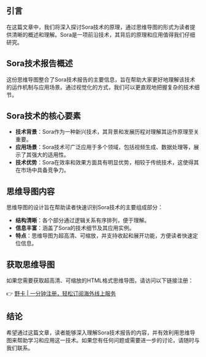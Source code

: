 ## 引言
在这篇文章中，我们将深入探讨Sora技术的原理，通过思维导图的形式为读者提供清晰的概述和理解。Sora是一项前沿技术，其背后的原理和应用值得我们仔细研究。

## Sora技术报告概述
这份思维导图整合了Sora技术报告的主要信息，旨在帮助大家更好地理解该技术的运作机制与应用场景。通过视觉化的方式，我们可以更直观地把握复杂的技术细节。

## Sora技术的核心要素
- **技术背景**：Sora作为一种新兴技术，其背景和发展历程对理解其运作原理至关重要。
- **应用场景**：Sora技术可广泛应用于多个领域，包括视频生成、数据处理等，展示了其强大的适用性。
- **技术优势**：Sora在效率和效果方面具有明显优势，相较于传统技术，这使得其在市场中具备竞争力。

## 思维导图内容
思维导图的设计旨在帮助读者快速识别Sora技术的主要组成部分：
- **结构清晰**：各个部分通过逻辑关系有序排列，便于理解。
- **信息丰富**：涵盖了Sora的技术细节及其应用实例。
- **特点**：思维导图为超高清、可缩放，并支持收起和展开功能，方便读者快速定位信息。

## 获取思维导图
如果您需要获取超高清、可缩放的HTML格式思维导图，请访问以下链接注册：

👉 [野卡 | 一分钟注册，轻松订阅海外线上服务](https://bit.ly/bewildcard)

## 结论
希望通过这篇文章，读者能够深入理解Sora技术报告的内容，并有效利用思维导图来帮助学习和应用这一技术。如果您有任何问题或需要进一步的讨论，请随时与我们联系。